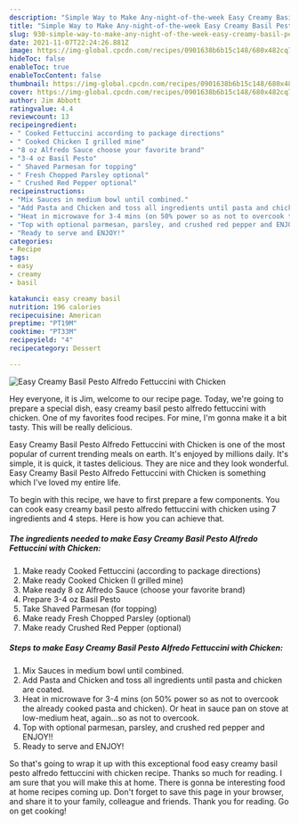 ```yaml
---
description: "Simple Way to Make Any-night-of-the-week Easy Creamy Basil Pesto Alfredo Fettuccini with Chicken"
title: "Simple Way to Make Any-night-of-the-week Easy Creamy Basil Pesto Alfredo Fettuccini with Chicken"
slug: 930-simple-way-to-make-any-night-of-the-week-easy-creamy-basil-pesto-alfredo-fettuccini-with-chicken
date: 2021-11-07T22:24:26.881Z
image: https://img-global.cpcdn.com/recipes/0901638b6b15c148/680x482cq70/easy-creamy-basil-pesto-alfredo-fettuccini-with-chicken-recipe-main-photo.jpg
hideToc: false
enableToc: true
enableTocContent: false
thumbnail: https://img-global.cpcdn.com/recipes/0901638b6b15c148/680x482cq70/easy-creamy-basil-pesto-alfredo-fettuccini-with-chicken-recipe-main-photo.jpg
cover: https://img-global.cpcdn.com/recipes/0901638b6b15c148/680x482cq70/easy-creamy-basil-pesto-alfredo-fettuccini-with-chicken-recipe-main-photo.jpg
author: Jim Abbott
ratingvalue: 4.4
reviewcount: 13
recipeingredient:
- " Cooked Fettuccini according to package directions"
- " Cooked Chicken I grilled mine"
- "8 oz Alfredo Sauce choose your favorite brand"
- "3-4 oz Basil Pesto"
- " Shaved Parmesan for topping"
- " Fresh Chopped Parsley optional"
- " Crushed Red Pepper optional"
recipeinstructions:
- "Mix Sauces in medium bowl until combined."
- "Add Pasta and Chicken and toss all ingredients until pasta and chicken are coated."
- "Heat in microwave for 3-4 mins (on 50% power so as not to overcook the already cooked pasta and chicken). Or heat in sauce pan on stove at low-medium heat, again...so as not to overcook."
- "Top with optional parmesan, parsley, and crushed red pepper and ENJOY!!"
- "Ready to serve and ENJOY!"
categories:
- Recipe
tags:
- easy
- creamy
- basil

katakunci: easy creamy basil 
nutrition: 196 calories
recipecuisine: American
preptime: "PT19M"
cooktime: "PT33M"
recipeyield: "4"
recipecategory: Dessert

---
```



![Easy Creamy Basil Pesto Alfredo Fettuccini with Chicken](https://img-global.cpcdn.com/recipes/0901638b6b15c148/680x482cq70/easy-creamy-basil-pesto-alfredo-fettuccini-with-chicken-recipe-main-photo.jpg)

Hey everyone, it is Jim, welcome to our recipe page. Today, we're going to prepare a special dish, easy creamy basil pesto alfredo fettuccini with chicken. One of my favorites food recipes. For mine, I'm gonna make it a bit tasty. This will be really delicious.

Easy Creamy Basil Pesto Alfredo Fettuccini with Chicken is one of the most popular of current trending meals on earth. It's enjoyed by millions daily. It's simple, it is quick, it tastes delicious. They are nice and they look wonderful. Easy Creamy Basil Pesto Alfredo Fettuccini with Chicken is something which I've loved my entire life.




To begin with this recipe, we have to first prepare a few components. You can cook easy creamy basil pesto alfredo fettuccini with chicken using 7 ingredients and 4 steps. Here is how you can achieve that.

<!--inarticleads1-->

##### The ingredients needed to make Easy Creamy Basil Pesto Alfredo Fettuccini with Chicken:

1. Make ready  Cooked Fettuccini (according to package directions)
1. Make ready  Cooked Chicken (I grilled mine)
1. Make ready 8 oz Alfredo Sauce (choose your favorite brand)
1. Prepare 3-4 oz Basil Pesto
1. Take  Shaved Parmesan (for topping)
1. Make ready  Fresh Chopped Parsley (optional)
1. Make ready  Crushed Red Pepper (optional)




<!--inarticleads2-->

##### Steps to make Easy Creamy Basil Pesto Alfredo Fettuccini with Chicken:

1. Mix Sauces in medium bowl until combined.
1. Add Pasta and Chicken and toss all ingredients until pasta and chicken are coated.
1. Heat in microwave for 3-4 mins (on 50% power so as not to overcook the already cooked pasta and chicken). Or heat in sauce pan on stove at low-medium heat, again...so as not to overcook.
1. Top with optional parmesan, parsley, and crushed red pepper and ENJOY!!
1. Ready to serve and ENJOY!



So that's going to wrap it up with this exceptional food easy creamy basil pesto alfredo fettuccini with chicken recipe. Thanks so much for reading. I am sure that you will make this at home. There is gonna be interesting food at home recipes coming up. Don't forget to save this page in your browser, and share it to your family, colleague and friends. Thank you for reading. Go on get cooking!
